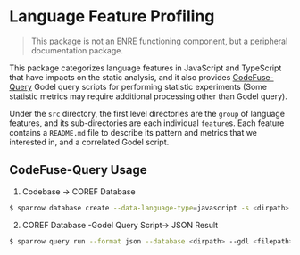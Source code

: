 # Language Feature Profiling

> This package is not an ENRE functioning component, but a peripheral documentation
> package.

This package categorizes language features in JavaScript and TypeScript that have impacts
on the static analysis, and it also
provides [CodeFuse-Query](https://github.com/codefuse-ai/CodeFuse-Query) Godel query
scripts for performing statistic experiments (Some statistic metrics may require
additional processing other than Godel query).

Under the `src` directory, the first level directories are the `group` of language
features, and its sub-directories are each individual `feature`s. Each feature contains
a `README.md` file to describe its pattern and metrics that we interested in, and a
correlated Godel script.

## CodeFuse-Query Usage

1. Codebase -> COREF Database

```bash
$ sparrow database create --data-language-type=javascript -s <dirpath> -o <savedirname>
```

2. COREF Database -Godel Query Script-> JSON Result

```bash
$ sparrow query run --format json --database <dirpath> --gdl <filepath> --output <dirpath>
```
